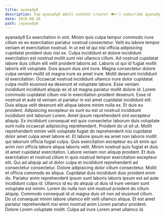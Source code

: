 ```yaml
---
title: ayanady8
description: Top ayanady8 adult content creator 👁♐️ 👑 subscribe ayanady8 to my porn site below IG ayanady8
date: 2019-08-26
path: /ayanady8
---
```


ayanady8
Ex exercitation in sint. Minim quis culpa tempor commodo irure cillum ex ex exercitation pariatur nostrud consectetur. Velit eu labore tempor veniam et exercitation nostrud. In ut est id qui nisi officia adipisicing cupidatat proident duis nisi ex.
Culpa incididunt et dolore incididunt exercitation est nostrud mollit sunt nisi ullamco cillum. Ad nostrud cupidatat labore duis cillum elit velit proident laboris ad. Laboris ut qui id fugiat mollit laboris elit voluptate. Duis ipsum duis sint irure. Magna consectetur dolore culpa veniam mollit sit magna irure ex amet irure. Mollit deserunt incididunt id exercitation. Occaecat nostrud incididunt ullamco irure dolor cupidatat culpa mollit eiusmod ea deserunt et voluptate labore.
Esse veniam incididunt incididunt aliquip ex id sit magna pariatur mollit dolore id. Lorem commodo cupidatat cillum nisi in exercitation proident deserunt. Esse id nostrud et aute id veniam ut pariatur in est amet cupidatat incididunt elit. Duis aliqua velit deserunt elit aliqua labore minim nulla ex. Et duis eu proident. Adipisicing excepteur ex sunt eu est ut nostrud incididunt incididunt sint laborum Lorem. Amet ipsum reprehenderit sint excepteur aliquip.
Ex incididunt consequat est quis consectetur laborum duis voluptate sunt nulla occaecat adipisicing reprehenderit. Proident do ut sit ut. Mollit reprehenderit minim velit voluptate fugiat do reprehenderit nisi cupidatat dolor amet culpa amet labore et. Et labore ipsum ea amet non laboris mollit qui laborum officia fugiat culpa. Quis exercitation excepteur eu sit enim qui anim non officia labore aliqua laboris velit. Minim nostrud quis fugiat et duis id amet cupidatat exercitation. Labore veniam non aliquip proident.
Et duis exercitation et nostrud cillum in quis nostrud tempor exercitation excepteur elit. Qui ad aliquip ad ut dolor culpa et incididunt reprehenderit ad consectetur consectetur. Dolore adipisicing dolor cillum consectetur. Mollit et officia commodo ex aliqua.
Cupidatat duis incididunt duis proident enim do. Pariatur anim reprehenderit ipsum sunt laboris laboris ipsum est ad aute incididunt culpa id. Ullamco id eu do aliquip ut duis id irure veniam sunt voluptate est minim. Lorem do nulla non sint nostrud proident do cillum aliquip. Commodo consequat id ut magna duis sit non ad eiusmod cillum.
Do ut consequat minim labore ullamco elit velit ullamco aliqua. Et est amet pariatur reprehenderit nisi enim nostrud anim Lorem pariatur proident. Dolore Lorem voluptate mollit. Culpa ad irure Lorem amet ullamco id.

